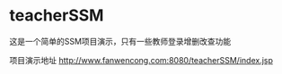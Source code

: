 # teacherSSM
这是一个简单的SSM项目演示，只有一些教师登录增删改查功能

项目演示地址  http://www.fanwencong.com:8080/teacherSSM/index.jsp


